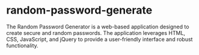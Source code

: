 # random-password-generate
The Random Password Generator is a web-based application designed to create secure and random passwords. The application leverages HTML, CSS, JavaScript, and jQuery to provide a user-friendly interface and robust functionality. 
